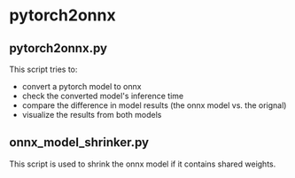 # pytorch2onnx

## pytorch2onnx.py
This script tries to:
- convert a pytorch model to onnx
- check the converted model's inference time
- compare the difference in model results (the onnx model vs. the orignal)
- visualize the results from both models

## onnx_model_shrinker.py
This script is used to shrink the onnx model if it contains shared weights.
